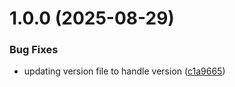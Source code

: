 # 1.0.0 (2025-08-29)


### Bug Fixes

* updating version file to handle version ([c1a9665](https://github.com/unraveldata-org/BigQuery-data-loader/commit/c1a9665f1a0a5d2e6bbb20b9977eb20310cf0f28))
